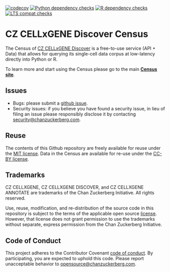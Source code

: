 [![codecov](https://codecov.io/gh/chanzuckerberg/cellxgene-census/branch/main/graph/badge.svg?token=byX1pyDlc9)](https://codecov.io/gh/chanzuckerberg/cellxgene-census)
[![Python dependency checks](https://github.com/chanzuckerberg/cellxgene-census/actions/workflows/py-dependency-check.yml/badge.svg)](https://github.com/chanzuckerberg/cellxgene-census/actions/workflows/py-dependency-check.yml)
[![R dependency checks](https://github.com/chanzuckerberg/cellxgene-census/actions/workflows/r-dependency-check.yml/badge.svg)](https://github.com/chanzuckerberg/cellxgene-census/actions/workflows/r-dependency-check.yml)
[![LTS compat checks](https://github.com/chanzuckerberg/cellxgene-census/actions/workflows/lts-compat-check.yml/badge.svg)](https://github.com/chanzuckerberg/cellxgene-census/actions/workflows/lts-compat-check.yml)

# CZ CELLxGENE Discover Census

The Census of [CZ CELLxGENE Discover](https://cellxgene.cziscience.com/) is a free-to-use service (API + Data) that allows for querying its single-cell data corpus at low-latency directly into Python or R.

To learn more and start using the Census please go to the main [**Census site**](https://chanzuckerberg.github.io/cellxgene-census/).

## Issues

- Bugs: please submit a [github issue](https://github.com/chanzuckerberg/cellxgene-census/issues).
- Security issues: if you believe you have found a security issue, in lieu of filing an issue please responsibly disclose it by contacting <security@chanzuckerberg.com>.

## Reuse

The contents of this Github repository are freely available for reuse under the [MIT license](https://opensource.org/licenses/MIT). Data in the Census are available for re-use under the [CC-BY license](https://creativecommons.org/licenses/by/4.0/).

## Trademarks

CZ CELLXGENE, CZ CELLXGENE DISCOVER, and CZ CELLXGENE ANNOTATE are trademarks of the Chan Zuckerberg Initiative. All rights reserved.

Use, reuse, modification, and re-distribution of the source code in this repository is subject to the terms of the applicable open source [license](LICENSE). However, that license does not grant permission to use the trademarks without separate, express permission from the Chan Zuckerberg Initiative.

## Code of Conduct

This project adheres to the Contributor Covenant [code of conduct](https://github.com/chanzuckerberg/.github/blob/master/CODE_OF_CONDUCT.md). By participating, you are expected to uphold this code. Please report unacceptable behavior to <opensource@chanzuckerberg.com>.
